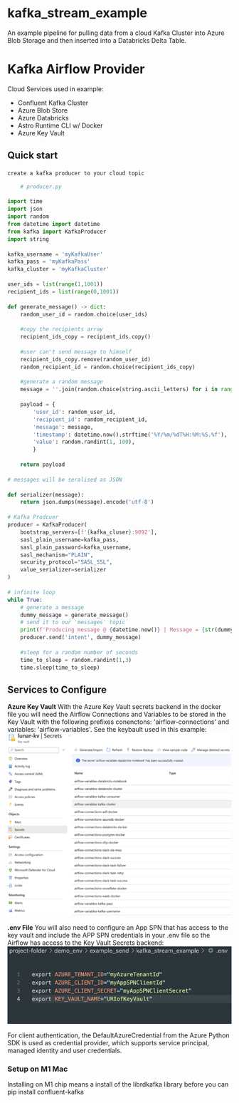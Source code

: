 # kafka_stream_example

An example pipeline for pulling data from a cloud Kafka Cluster into Azure Blob Storage and then inserted into a Databricks Delta Table.

# Kafka Airflow Provider


Cloud Services used in example: 
- Confluent Kafka Cluster
- Azure Blob Store
- Azure Databricks
- Astro Runtime CLI w/ Docker
- Azure Key Vault


## Quick start

`create a kafka producer to your cloud topic`

```python 
    # producer.py 
    
import time
import json
import random
from datetime import datetime
from kafka import KafkaProducer  
import string

kafka_username = 'myKafkaUser'
kafka_pass = 'myKafkaPass'
kafka_cluster = 'myKafkaCluster'

user_ids = list(range(1,1001))
recipient_ids = list(range(0,1001))

def generate_message() -> dict:
    random_user_id = random.choice(user_ids)

    #copy the recipients array
    recipient_ids_copy = recipient_ids.copy()

    #user can't send message to himself
    recipient_ids_copy.remove(random_user_id)
    random_recipient_id = random.choice(recipient_ids_copy)

    #generate a random message
    message = ''.join(random.choice(string.ascii_letters) for i in range(32))

    payload = {
        'user_id': random_user_id,
        'recipient_id': random_recipient_id,
        'message': message,
        'timestamp': datetime.now().strftime('%Y/%m/%dT%H:%M:%S.%f'),
        'value': random.randint(1, 100),
        }

    return payload

# messages will be seralised as JSON

def serializer(message):
    return json.dumps(message).encode('utf-8')

# Kafka Prodcuer
producer = KafkaProducer(
    bootstrap_servers=[f'{kafka_cluser}:9092'],
    sasl_plain_username=kafka_pass,
    sasl_plain_password=kafka_username,
    sasl_mechanism="PLAIN",
    security_protocol="SASL_SSL",
    value_serializer=serializer
)

# infinite loop
while True:
    # generate a message
    dummy_message = generate_message()
    # send it to our 'messages' topic
    print(f'Producing message @ {datetime.now()} | Message = {str(dummy_message)}')
    producer.send('intent', dummy_message)

    #sleep for a random number of seconds
    time_to_sleep = random.randint(1,3)
    time.sleep(time_to_sleep)
```

## Services to Configure 

**Azure Key Vault** 
With the Azure Key Vault secrets backend in the docker file you will need the Airflow Connections and Variables to be stored in the Key Vault with the following prefixes conenctons: 'airflow-connections' and variables: 'airflow-variables'. See the keybault used in this example: 
![alt text](https://github.com/astro-stream/kafka_stream_example/blob/main/images/keyVault.png)


**.env File** 
You will also need to configure an App SPN that has access to the key vault and include the APP SPN credentials in your .env file so the Airflow has access to the Key Vault Secrets backend: 
![alt text](https://github.com/astro-stream/kafka_stream_example/blob/main/images/secretsBackend.png) 

For client authentication, the DefaultAzureCredential from the Azure Python SDK is used as credential provider, which supports service principal, managed identity and user credentials.


### Setup on M1 Mac
Installing on M1 chip means a install of the librdkafka library before you can pip install confluent-kafka
```pip3 install --global-option=build_ext --global-option="-I/opt/homebrew/Cellar/librdkafka/1.9.2/include" --global-option="-L/opt/homebrew/Cellar/librdkafka/1.9.2/lib" confluent-kafka
```
